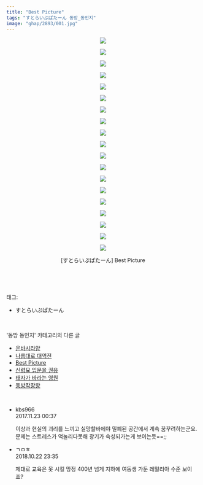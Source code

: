 ```yaml
---
title: "Best Picture"
tags: "すとらいぷぱたーん 동방_동인지"
image: "ghap/2893/001.jpg"
---
```

<div class="article">
<p style="text-align: center; clear: none; float: none;"><img src="{{ site.nasurl }}/ghap/2893/001.jpg"/></p>
<p style="text-align: center; clear: none; float: none;"><img src="{{ site.nasurl }}/ghap/2893/002.jpg"/></p>
<p style="text-align: center; clear: none; float: none;"><img src="{{ site.nasurl }}/ghap/2893/003.jpg"/></p>
<p style="text-align: center; clear: none; float: none;"><img src="{{ site.nasurl }}/ghap/2893/004.jpg"/></p>
<p style="text-align: center; clear: none; float: none;"><img src="{{ site.nasurl }}/ghap/2893/005.jpg"/></p>
<p style="text-align: center; clear: none; float: none;"><img src="{{ site.nasurl }}/ghap/2893/006.jpg"/></p>
<p style="text-align: center; clear: none; float: none;"><img src="{{ site.nasurl }}/ghap/2893/007.jpg"/></p>
<p style="text-align: center; clear: none; float: none;"><img src="{{ site.nasurl }}/ghap/2893/008.jpg"/></p>
<p style="text-align: center; clear: none; float: none;"><img src="{{ site.nasurl }}/ghap/2893/009.jpg"/></p>
<p style="text-align: center; clear: none; float: none;"><img src="{{ site.nasurl }}/ghap/2893/010.jpg"/></p>
<p style="text-align: center; clear: none; float: none;"><img src="{{ site.nasurl }}/ghap/2893/011.jpg"/></p>
<p style="text-align: center; clear: none; float: none;"><img src="{{ site.nasurl }}/ghap/2893/012.jpg"/></p>
<p style="text-align: center; clear: none; float: none;"><img src="{{ site.nasurl }}/ghap/2893/013.jpg"/></p>
<p style="text-align: center; clear: none; float: none;"><img src="{{ site.nasurl }}/ghap/2893/014.jpg"/></p>
<p style="text-align: center; clear: none; float: none;"><img src="{{ site.nasurl }}/ghap/2893/015.jpg"/></p>
<p style="text-align: center; clear: none; float: none;"><img src="{{ site.nasurl }}/ghap/2893/016.jpg"/></p>
<p style="text-align: center; clear: none; float: none;"><img src="{{ site.nasurl }}/ghap/2893/017.jpg"/></p>
<p style="text-align: center; clear: none; float: none;"><img src="{{ site.nasurl }}/ghap/2893/018.jpg"/></p>
<p style="text-align: center; clear: none; float: none;"><img src="{{ site.nasurl }}/ghap/2893/019.jpg"/></p>
<p style="text-align: center; clear: none; float: none;">[すとらいぷぱたーん] Best Picture</p>
<p><br/></p>
</div><br/>
<div class="tagTrail">
<p>태그: </p>
<ul>
<li>すとらいぷぱたーん</li>
</ul>
</div><br/>
<div class="another">
<p>'동방 동인지' 카테고리의 다른 글</p>
<ul>
<li><a href="/2016-12-12-ghap_2895">온바시라양</a></li>
<li><a href="/2016-12-12-ghap_2894">나름대로 대역전</a></li>
<li><a href="/2016-12-12-ghap_2893">Best Picture</a></li>
<li><a href="/2016-12-12-ghap_2892">신령묘 입문을 권유</a></li>
<li><a href="/2016-12-12-ghap_2891">태자가 바라는 영원</a></li>
<li><a href="/2016-12-12-ghap_2890">동방작장향</a></li>
</ul>
</div><br/>
<div class="cb_module cb_fluid">
<div class="cb_wrt cb_profile">
<div class="comment">
<ul>
<li class="cb_thumb_off" id="comment15135592">
<div class="cb_comment_area">
<div class="cb_info_area">
<div class="cb_section">
<span class="cb_nick_name">kbs966</span>
</div>
<div class="cb_section">
<span class="cb_date">2017.11.23 00:37 </span>
</div>
</div>
<div class="cb_dsc_comment">
<p class="cb_dsc">
											이상과 현실의 괴리를 느끼고 실망할바에야 밀폐된 공간에서 계속 꿈꾸려하는군요. 문제는 스트레스가 억눌리다못해 광기가 숙성되가는게 보이는듯==;;
										</p>
</div>
</div></li>
<li class="cb_thumb_off" id="comment15359944">
<div class="cb_comment_area">
<div class="cb_info_area">
<div class="cb_section">
<span class="cb_nick_name">ㄱㅁㅎ</span>
</div>
<div class="cb_section">
<span class="cb_date">2018.10.22 23:35 </span>
</div>
</div>
<div class="cb_dsc_comment">
<p class="cb_dsc">
											제대로 교육은 못 시킬 망정 400년 넘게 지하에 여동생 가둔 레밀리아 수준 보이죠?
										</p>
</div>
</div></li>
</ul>
</div>
</div><!-- commentList close -->
</div><br/>
